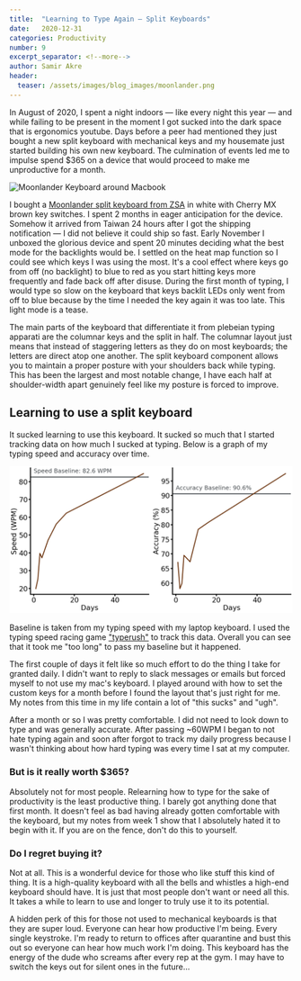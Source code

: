 ```yaml
---
title:  "Learning to Type Again — Split Keyboards"
date:   2020-12-31
categories: Productivity
number: 9
excerpt_separator: <!--more-->
author: Samir Akre
header:
  teaser: /assets/images/blog_images/moonlander.png
---
```


In August of 2020, I spent a night indoors — like every night this year — and while failing to be present in the moment I got sucked into the dark space that is ergonomics youtube. Days before a peer had mentioned they just bought a new split keyboard with mechanical keys and my housemate just started building his own new keyboard. The culmination of events led me to impulse spend $365 on a device that would proceed to make me unproductive for a month.
<!--more -->
![Moonlander Keyboard around Macbook](/assets/images/blog_images/moonlander.png)

I bought a [Moonlander split keyboard from ZSA](https://www.zsa.io/moonlander) in white with Cherry MX brown key switches. I spent 2 months in eager anticipation for the device. Somehow it arrived from Taiwan 24 hours after I got the shipping notification — I did not believe it could ship so fast. Early November I unboxed the glorious device and spent 20 minutes deciding what the best mode for the backlights would be. I settled on the heat map function so I could see which keys I was using the most. It's a cool effect where keys go from off (no backlight) to blue to red as you start hitting keys more frequently and fade back off after disuse. During the first month of typing, I would type so slow on the keyboard that keys backlit LEDs only went from off to blue because by the time I needed the key again it was too late. This light mode is a tease.

The main parts of the keyboard that differentiate it from plebeian typing apparati are the columnar keys and the split in half. The columnar layout just means that instead of staggering letters as they do on most keyboards; the letters are direct atop one another. The split keyboard component allows you to maintain a proper posture with your shoulders back while typing. This has been the largest and most notable change, I have each half at shoulder-width apart genuinely feel like my posture is forced to improve.

## Learning to use a split keyboard

It sucked learning to use this keyboard. It sucked so much that I started tracking data on how much I sucked at typing. Below is a graph of my typing speed and accuracy over time.

![Typing Performance over Time](/assets/images/blog_images/moonlander_stats.png)

Baseline is taken from my typing speed with my laptop keyboard. I used the typing speed racing game ["typerush"](https://www.typerush.com) to track this data. Overall you can see that it took me "too long" to pass my baseline but it happened. 

The first couple of days it felt like so much effort to do the thing I take for granted daily. I didn't want to reply to slack messages or emails but forced myself to not use my mac's keyboard. I played around with how to set the custom keys for a month before I found the layout that's just right for me. My notes from this time in my life contain a lot of "this sucks" and "ugh". 

After a month or so I was pretty comfortable. I did not need to look down to type and was generally accurate. After passing ~60WPM I began to not hate typing again and soon after forgot to track my daily progress because I wasn't thinking about how hard typing was every time I sat at my computer.

### But is it really worth $365?
Absolutely not for most people. Relearning how to type for the sake of productivity is the least productive thing. I barely got anything done that first month. It doesn't feel as bad having already gotten comfortable with the keyboard, but my notes from week 1 show that I absolutely hated it to begin with it. If you are on the fence, don't do this to yourself.

### Do I regret buying it? 
Not at all. This is a wonderful device for those who like stuff this kind of thing. It is a high-quality keyboard with all the bells and whistles a high-end keyboard should have. It is just that most people don't want or need all this. It takes a while to learn to use and longer to truly use it to its potential. 

A hidden perk of this for those not used to mechanical keyboards is that they are super loud. Everyone can hear how productive I'm being. Every single keystroke. I'm ready to return to offices after quarantine and bust this out so everyone can hear how much work I'm doing. This keyboard has the energy of the dude who screams after every rep at the gym. I may have to switch the keys out for silent ones in the future...
